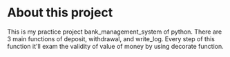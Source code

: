 # About this project
This is my practice project bank_management_system of python. There are 3 main functions of deposit, withdrawal, and write_log. Every step of this function it'll exam the validity of value of money by using decorate function.
